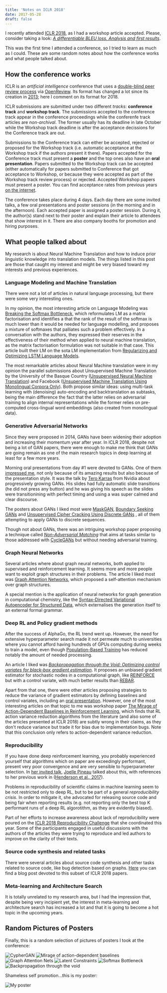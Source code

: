 ```yaml
---
title: 'Notes on ICLR 2018'
date: 2017-05-28
draft: false
---
```


I recently attended [ICLR 2018](http://iclr.cc/), as I had a workshop article accepted.
Please, consider taking a look:
[_A differentiable BLEU loss. Analysis and first results_](https://openreview.net/forum?id=HkG7hzyvf).

This was the first time I
attended a conference, so I tried to learn as much as I could. These are some
random notes about how the conference works and what people talked about.

## How the conference works

ICLR is an _artificial intelligence_ conference that uses a
[double-blind peer review process](https://www.kdnuggets.com/2016/02/iclr-deep-learning-scientific-publishing-experiment.html)
via [OpenReview](https://openreview.net). Its format has changed a lot
since its creation in [2013](https://sites.google.com/site/representationlearning2013/); here
I comment on its format for 2018.

ICLR submissions are submitted under
two different _tracks_: **conference track** and **workshop track**. The submissions
accepted to the conference track appear in the conference proceedings while
the conferenfe track articles are _non-archival_. The former usually has its deadline in
late October while the Workshop track deadline is after the acceptance decissions for
the Conference track are out.

Submissions to the Conference track can either be accepted,
rejected or proposed for the Workshop track (i.e. automatic acceptance at the Workshop
track if the authors present it there). Papers accepted for the Conference track
must present a **poster** and the top ones also have an **oral presentation**. Papers submitted
to the Workshop track can be accepted (either automatically for papers submitted to
Conference that got acceptance to Workshop, or because they were accepted as part of
the Workshop track review process) or rejected. Accepted Workshop papers must present
a poster. You can find acceptance rates from previous years
[on the internet](https://medium.com/@karpathy/iclr-2017-vs-arxiv-sanity-d1488ac5c131).

The conference takes place during 4 days. Each day there are some invited talks, a few
oral presentations and poster sessions (in the morning and in the afternoon).
Each accepted paper is assigned a poster session. During it, the author(s) stand next to their
poster and explain their article to attendees that show interest in it.
There are also company booths for promotion and hiring purposes.

## What people talked about

My research is about Neural Machine Translation and how to induce prior
linguistic knowledge into translation models. The things listed in this post
are those that caught my interest and might be very biased toward my
interests and previous experiences.

### Language Modeling and Machine Translation

There were not a lot of articles in natural language processing, but there
were some very interesting ones.

In my opinion, the most interesting article on Language Modeling
was [Breaking the Softmax Bottleneck](https://openreview.net/forum?id=HkwZSG-CZ),
which reformulates LM as a matrix factorisation and 
identifies a that the rank of the result of the softmax
is much lower than it would be needed for language modelling, and
proposes a mixture of softmaxes that palliates such a problem
effectively. In a conversation with the authors, they expressed
their reserves in the effectiveness of their method when applied
to neural machine translation, as the matrix factorisation formulation
was not suitable in that case. This article built their LM on the sota
LM implementation from
[Regularizing and Optimizing LSTM Language Models](https://openreview.net/forum?id=SyyGPP0TZ).


The most remarkable articles about Neural Machine translation were in my
opinion the parallel submissions about Unsupervised Machine Translation
by the University of the Basque Country
([Unsupervised Neural Machine Translation](https://openreview.net/forum?id=Sy2ogebAW))
and Facebook
([Unsupervised Machine Translation Using Monolingual Corpora Only](https://openreview.net/forum?id=rkYTTf-AZ)).
Both propose similar ideas: using multi-task learning with (denoising) auto-encoding and 
backtranslation as subtasks, being the main difference the fact that the latter relies
on adversarial training to align internal representations while the former relies
on pre-computed cross-lingual word embeddings (also created from monolingual data).

### Generative Adversarial Networks

Since they were proposed in 2014, GANs have been widening their adoption
and increasing their momentum year after year. In ICLR 2018, despite not being a lot
of GAN papers, there were enough to make me think that GANs are going remain as
one of the main research topics in deep learning at least for a few more years.

Morning oral presentations from day #1 were devoted to GANs. One of them
[impressed me](https://twitter.com/noecasas/status/991129366858948608), not only because
of its amazing results but also because of the presentation style. It was the talk by
[Tero Karras](https://scholar.google.es/citations?user=-50qJW8AAAAJ) from Nvidia
about progressively growing GANs. His slides had fully automatic slide transitions
(he did not press any button) and he was giving his speech as the slides were
transitionining with perfect timing and using a was super calmed and clear discourse.

The posters about GANs I liked most were
[MaskGAN](https://openreview.net/forum?id=ByOExmWAb),
[Boundary Seeking GANs](https://openreview.net/forum?id=rkTS8lZAb)
and
[Unsupervised Cipher Cracking Using Discrete GANs](https://openreview.net/forum?id=BkeqO7x0-)
, all of them attempting
to apply GANs to discrete sequences.

Though not about GANs, there was an intriguing workshop paper proposing a technique
called [_Non-Adversarial Matching_](https://openreview.net/forum?id=BJPlJVywz)
that aims at tasks similar to those addressed with
[CycleGANs](https://arxiv.org/abs/1703.10593) but without needing
adversarial training.

### Graph Neural Networks

Several articles where about graph neural networks, both applied to
supervised and reinforcement learning. It seems
more and more people want to exploit graph structures in their problems.
The article I liked most was [Graph Attention Networks](https://openreview.net/forum?id=rJXMpikCZ),
which proposed a self-attention mechanism over graph structures.

A special mention is the application of neural networks for graph
generation in computational chemistry, like the
[Syntax-Directed Variational Autoencoder for Structured Data](https://openreview.net/forum?id=SyqShMZRb),
which externalises the generation itself to an external formal grammar.

### Deep RL and Policy gradient methods

After the success of AlphaGo, the RL trend went up. However, the need
for extensive hyperparameter search made it 
not permeate much to universities where you cannot afford having
hundreds of GPUs computing during weeks to train a model, even though
[Population-Based Training](https://deepmind.com/blog/population-based-training-neural-networks/)
has reduced notably the amount of needed processing.

An article I liked was
[_Backpropagation through the Void: Optimizing control variates for black-box gradient estimation_](https://openreview.net/forum?id=SyzKd1bCW). It proposes an unbiased gradient estimator for stochastic nodes
in a computational graph, like
[REINFORCE](http://www-anw.cs.umass.edu/~barto/courses/cs687/williams92simple.pdf)
but with a control variate, with much better results than
[REBAR](https://openreview.net/forum?id=ryBDyehOl).

Apart from that one, there were other articles proposing strategies to reduce the variance
of gradient estimators by defining baselines and control variates, including
an [oral presentation](https://iclr.cc/Conferences/2018/Schedule?showEvent=393). However, one
of the most interesting articles on that topic to me was workshop paper
[The Mirage of Action-Dependent Baselines in Reinforcement Learning](https://openreview.net/forum?id=HyL0IKJwM),
which finds that RL action variance reduction algorithms from the
literature (and also some of the articles presented at ICLR 2018)
are subtly wrong in their claims, as they don't reduce variance
but trade it for bias due to implementation bugs.
Note that this conclusion only refers to action-dependent variance
reduction.

### Reproducibility

If you have done deep reinforcement learning, you probably experienced
yourself that algorithms which on paper are exceedingly performant,
present very poor convergence and are very sensible to hyperparameter
selection. In [her invited talk](https://iclr.cc/Conferences/2018/Schedule?showEvent=346),
[Joelle Pineau](https://scholar.google.com/citations?user=CEt6_mMAAAAJ)
talked about this, with references to her previous work in
([Henderson et al., 2017](https://arxiv.org/abs/1709.06560)).

Problems in reproducibility of scientific claims in machine learning seem to be
not restricted only to deep RL, but to be
part of a general _reproducibility crisis_. In order to mitigate it,
she advocated for releasing source code and being fair when reporting
results (e.g. not reporting only the best top K performant runs of 
a deep RL algorotithm, as they are evidently biased).

Part of her efforts to increase awareness about lack of reproducibility were poured on the
[ICLR 2018 Reproducibility Challenge](https://www.cs.mcgill.ca/~jpineau/ICLR2018-ReproducibilityChallenge.html)
that she coordinated this year. Some of the participants engaged in useful discussions
with the authors of the articles they were trying to reproduce and led
authors to improve on the clarity of their texts.

### Source code synthesis and related tasks

There were several articles about source code synthesis and other tasks
related to source code, like bug detection based on graphs.
[Here](https://medium.com/@ilblackdragon/program-synthesis-papers-at-iclr-2018-3d3fd3b24464)
you can find a blog post devoted to this subset of ICLR 2018 papers.

### Meta-learning and Architecture Search

It is totally unrelated to my research area, but I had the impression that,
despite being very incipient yet,
the interest in meta-learning and architecture search has increased a lot and
that it is going to become a hot topic in the upcoming years.

## Random Pictures of Posters

Finally, this is a random selection of pictures of posters I took at the conference:

![CypherGAN](/img/iclr2018/cypherGAN.jpg)
![Mirage of action-dependent baselines](/img/iclr2018/baselines.jpg)
![Graph Attention Nets](/img/iclr2018/graphattention.jpg)
![Latent Constraints ](/img/iclr2018/latentconstraints.jpg)
![Softmax Bottleneck](/img/iclr2018/softmax.jpg)
![Backpropagation through the void](/img/iclr2018/void.jpg)

Shameless self promotion...this is my poster:

![My poster](/img/iclr2018/myposter.jpg)


